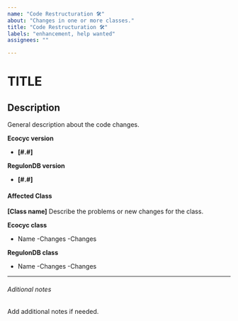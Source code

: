 ```yaml
---
name: "Code Restructuration 🛠"
about: "Changes in one or more classes."
title: "Code Restructuration 🛠"
labels: "enhancement, help wanted"
assignees: ""

---
```


# TITLE

## Description

General description about the code changes.

**Ecocyc version**

- **[#.#]**

**RegulonDB version**

- **[#.#]**

#### Affected Class

**[Class name]**
Describe the problems or new changes for the class.

<!-- Add images or diagrams if needed -->

**Ecocyc class**

- Name
  -Changes
  -Changes

**RegulonDB class**

- Name
  -Changes
  -Changes

<!-- Repeat Affected Class section for new classes-->

---

###### Aditional notes

Add additional notes if needed.
